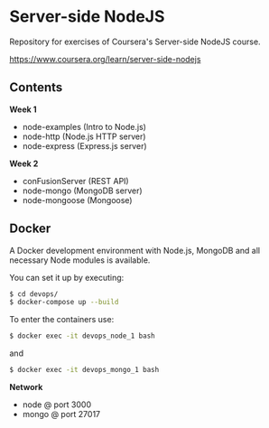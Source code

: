 # Server-side NodeJS
Repository for exercises of Coursera's Server-side NodeJS course.

https://www.coursera.org/learn/server-side-nodejs

## Contents

**Week 1**
- node-examples (Intro to Node.js)
- node-http     (Node.js HTTP server)
- node-express  (Express.js server)

**Week 2**
- conFusionServer (REST API)
- node-mongo      (MongoDB server)
- node-mongoose   (Mongoose)

## Docker
A Docker development environment with Node.js, MongoDB and all necessary Node modules is available.

You can set it up by executing:

```bash
$ cd devops/
$ docker-compose up --build
```

To enter the containers use:

```bash
$ docker exec -it devops_node_1 bash
```
and
```bash
$ docker exec -it devops_mongo_1 bash
```

**Network**
- node  @ port 3000 
- mongo @ port 27017
